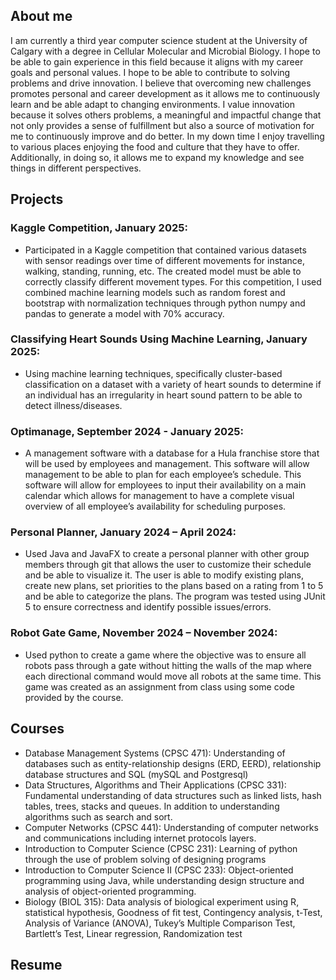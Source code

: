 
## About me 
I am currently a third year computer science student at the University of Calgary with a degree in Cellular Molecular and Microbial Biology. I hope to be able to gain experience in this field because it aligns with my career goals and personal values. I hope to be able to contribute to solving problems and drive innovation. I believe that overcoming new challenges promotes personal and career development as it allows me to continuously learn and be able adapt to changing environments. I value innovation because it solves others problems, a meaningful and impactful change that not only provides a sense of fulfillment but also a source of motivation for me to continuously improve and do better. In my down time I enjoy travelling to various places enjoying the food and culture that they have to offer. Additionally, in doing so, it allows me to expand my knowledge and see things in different perspectives. 

## Projects
### Kaggle Competition, January 2025:
- Participated in a Kaggle competition that contained various datasets with sensor readings over time of different movements for instance, walking, standing, running, etc. The created model must be able to correctly classify different movement types. 
For this competition, I used combined machine learning models such as random forest and bootstrap with normalization techniques through python numpy and pandas to generate a model with 70% accuracy.

### Classifying Heart Sounds Using Machine Learning, January 2025:
- Using machine learning techniques, specifically cluster-based classification on a dataset with a variety of heart sounds
to determine if an individual has an irregularity in heart sound pattern to be able to detect illness/diseases.

### Optimanage, September 2024 - January 2025:
- A management software with a database for a Hula franchise store that will be used by employees and
management. This software will allow management to be able to plan for each employee’s schedule. This software will allow for employees to input their availability on a main calendar which allows for management to have a complete visual overview of all employee’s availability for scheduling purposes.

### Personal Planner, January 2024 – April 2024:
- Used Java and JavaFX to create a personal planner with other group members through git that allows the
user to customize their schedule and be able to visualize it. The user is able to modify existing plans, create new plans, set priorities to the plans based on a rating from 1 to 5 and be able to categorize the plans. The program was tested using JUnit 5 to ensure correctness and identify possible issues/errors.

### Robot Gate Game, November 2024 – November 2024:
- Used python to create a game where the objective was to ensure all robots pass through a gate without
hitting the walls of the map where each directional command would move all robots at the same time. This game was created as an assignment from class using some code provided by the course.

## Courses
- Database Management Systems (CPSC 471): Understanding of databases such as entity-relationship designs
(ERD, EERD), relationship database structures and SQL (mySQL and Postgresql)
- Data Structures, Algorithms and Their Applications (CPSC 331): Fundamental understanding of data
structures such as linked lists, hash tables, trees, stacks and queues. In addition to understanding algorithms
such as search and sort.
- Computer Networks (CPSC 441): Understanding of computer networks and communications including
internet protocols layers.
- Introduction to Computer Science (CPSC 231): Learning of python through the use of problem solving of
designing programs
- Introduction to Computer Science II (CPSC 233): Object-oriented programming using Java, while
understanding design structure and analysis of object-oriented programming.
- Biology (BIOL 315): Data analysis of biological experiment using R, statistical hypothesis, Goodness of fit test,
Contingency analysis, t-Test, Analysis of Variance (ANOVA), Tukey’s Multiple Comparison Test, Bartlett’s Test, Linear regression, Randomization test

## Resume 

